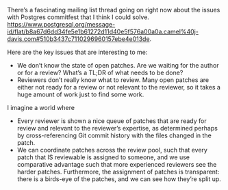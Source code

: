 There’s a fascinating mailing list thread going on right now about the issues with Postgres commitfest that I think I could solve. https://www.postgresql.org/message-id/flat/b8a67d6dd34fe5e1b61272d11d40e5f576a00a0a.camel%40j-davis.com#510b3437c7110296960157ebe4e013de.

Here are the key issues that are interesting to me: 
* We don’t know the state of open patches. Are we waiting for the author or for a review? What’s a TL;DR of what needs to be done?
* Reviewers don’t really know what to review. Many open patches are either not ready for a review or not relevant to the reviewer, so it takes a huge amount of work just to find some work.

I imagine a world where 
* Every reviewer is shown a nice queue of patches that are ready for review and relevant to the reviewer’s expertise, as determined perhaps by cross-referencing Git commit history with the files changed in the patch.
* We can coordinate patches across the review pool, such that every patch that IS reviewable is assigned to someone, and we use comparative advantage such that more experienced reviewers see the harder patches. Furthermore, the assignment of patches is transparent: there is a birds-eye of the patches, and we can see how they’re split up.
